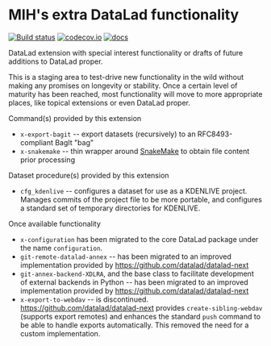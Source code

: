 # MIH's extra DataLad functionality

[![Build status](https://ci.appveyor.com/api/projects/status/f65qpwkv2rueii1d/branch/main?svg=true)](https://ci.appveyor.com/project/mih/datalad-mihextras/branch/main)
[![codecov.io](https://codecov.io/github/mih/datalad-mihextras/coverage.svg?branch=main)](https://codecov.io/github/mih/datalad-mihextras?branch=main)
[![docs](https://github.com/mih/datalad-mihextras/workflows/docs/badge.svg)](https://datalad-mihextras.readthedocs.io)

DataLad extension with special interest functionality or drafts of future
additions to DataLad proper.

This is a staging area to test-drive new functionality in the wild without
making any promises on longevity or stability. Once a certain level of maturity
has been reached, most functionality will move to more appropriate places, like
topical extensions or even DataLad proper.

Command(s) provided by this extension

- `x-export-bagit` -- export datasets (recursively) to an RFC8493-compliant
  BagIt "bag"
- `x-snakemake` -- thin wrapper around [SnakeMake](https://snakemake.github.io)
  to obtain file content prior processing

Dataset procedure(s) provided by this extension

- `cfg_kdenlive` -- configures a dataset for use as a KDENLIVE project.
  Manages commits of the project file to be more portable, and configures
  a standard set of temporary directories for KDENLIVE.

Once available functionality

- `x-configuration` has been migrated to the core DataLad package under the name
  `configuration`.
- `git-remote-datalad-annex` -- has been migrated to an improved implementation
  provided by https://github.com/datalad/datalad-next
- `git-annex-backend-XDLRA`, and the base class to facilitate development of
  external backends in Python -- has been migrated to an improved implementation
  provided by https://github.com/datalad/datalad-next
- `x-export-to-webdav` -- is discontinued. https://github.com/datalad/datalad-next
  provides `create-sibling-webdav` (supports export remotes) and enhances the
  standard `push` command to be able to handle exports automatically. This
  removed the need for a custom implementation.
